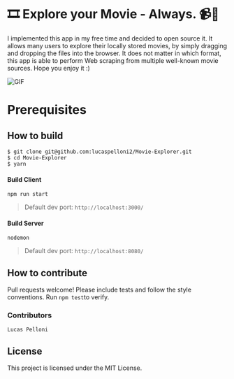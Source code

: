 # 🎞 Explore your Movie - Always. 📹🎥 
I implemented this app in my free time and decided to open source it. 
It allows many users to explore their locally stored movies, by simply dragging and dropping the files into the browser. 
It does not matter in which format, this app is able to perform Web scraping from multiple well-known movie sources. 
Hope you enjoy it :)

![GIF](public/p.gif)

# Prerequisites

## How to build

```
$ git clone git@github.com:lucaspelloni2/Movie-Explorer.git
$ cd Movie-Explorer
$ yarn
```

#### Build Client

```
npm run start
```

> Default dev port: `http://localhost:3000/`

#### Build Server
```
nodemon
```

> Default dev port: `http://localhost:8080/`

## How to contribute

Pull requests welcome! Please include tests and follow the style conventions.
Run `npm test`to verify.


### Contributors

```
Lucas Pelloni
```

## License

This project is licensed under the MIT License.

